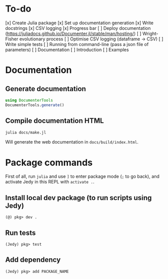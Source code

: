 # To-do

[x] Create Julia package
[x] Set up documentation generation
[x] Write docstrings
[x] CSV logging
[x] Progress bar
[ ] Deploy documentation (https://juliadocs.github.io/Documenter.jl/stable/man/hosting/)
[ ] Wright-Fisher evolutionary process
[ ] Optimise CSV logging (dataframe -> CSV)
[ ] Write simple tests
[ ] Running from command-line (pass a json file of parameters)
[ ] Documentation
    [ ] Introduction
    [ ] Examples

# Documentation

## Generate documentation

```julia
using DocumenterTools
DocumenterTools.generate()
```

## Compile documentation HTML

```bash
julia docs/make.jl
```

Will generate the web documentation in `docs/build/index.html`.

# Package commands

First of all, run `julia` and use `]` to enter package mode (`;` to go back), and activate Jedy in this REPL with `activate .`.

## Install local dev package (to run scripts using Jedy)

```
(@) pkg> dev .
```

## Run tests

```
(Jedy) pkg> test
```

## Add dependency

```
(Jedy) pkg> add PACKAGE_NAME
```
